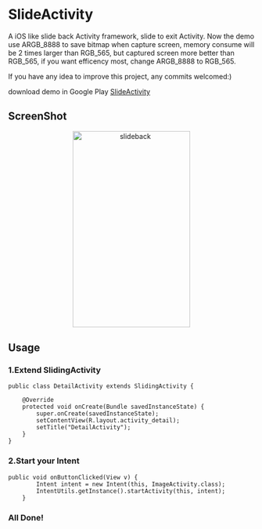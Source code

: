 SlideActivity
=============

A iOS like slide back Activity framework, slide to exit Activity. Now the demo use ARGB_8888 to save bitmap when capture screen, memory consume will be 2 times larger than RGB_565, but captured screen more better than RGB_565, if you want efficency most, change ARGB_8888 to RGB_565.

If you have any idea to improve this project, any commits welcomed:)

download demo in Google Play [SlideActivity](https://play.google.com/store/apps/details?id=com.chenjishi.slidedemo&hl=zh-CN)
## ScreenShot
<p align="center">
  <img src="demo.gif" alt="slideback" height="400" width="240"/>
</p>

## Usage

### 1.Extend SlidingActivity
```
public class DetailActivity extends SlidingActivity {

    @Override
    protected void onCreate(Bundle savedInstanceState) {
        super.onCreate(savedInstanceState);
        setContentView(R.layout.activity_detail);
        setTitle("DetailActivity");
    }
}
```

### 2.Start your Intent
```
public void onButtonClicked(View v) {
        Intent intent = new Intent(this, ImageActivity.class);
        IntentUtils.getInstance().startActivity(this, intent);
    }
```

### All Done!


